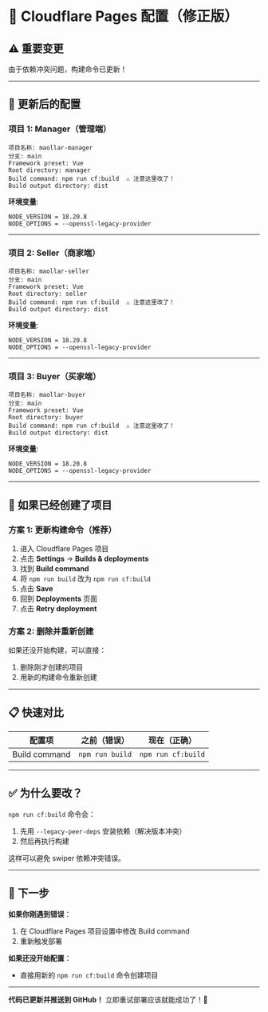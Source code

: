 # 🔧 Cloudflare Pages 配置（修正版）

## ⚠️ 重要变更

由于依赖冲突问题，构建命令已更新！

---

## 📝 更新后的配置

### 项目 1: Manager（管理端）

```
项目名称: maollar-manager
分支: main
Framework preset: Vue
Root directory: manager
Build command: npm run cf:build  ⚠️ 注意这里改了！
Build output directory: dist
```

**环境变量**:
```
NODE_VERSION = 18.20.8
NODE_OPTIONS = --openssl-legacy-provider
```

---

### 项目 2: Seller（商家端）

```
项目名称: maollar-seller
分支: main
Framework preset: Vue
Root directory: seller
Build command: npm run cf:build  ⚠️ 注意这里改了！
Build output directory: dist
```

**环境变量**:
```
NODE_VERSION = 18.20.8
NODE_OPTIONS = --openssl-legacy-provider
```

---

### 项目 3: Buyer（买家端）

```
项目名称: maollar-buyer
分支: main
Framework preset: Vue
Root directory: buyer
Build command: npm run cf:build  ⚠️ 注意这里改了！
Build output directory: dist
```

**环境变量**:
```
NODE_VERSION = 18.20.8
NODE_OPTIONS = --openssl-legacy-provider
```

---

## 🔄 如果已经创建了项目

### 方案 1: 更新构建命令（推荐）

1. 进入 Cloudflare Pages 项目
2. 点击 **Settings** → **Builds & deployments**
3. 找到 **Build command** 
4. 将 `npm run build` 改为 `npm run cf:build`
5. 点击 **Save**
6. 回到 **Deployments** 页面
7. 点击 **Retry deployment**

### 方案 2: 删除并重新创建

如果还没开始构建，可以直接：
1. 删除刚才创建的项目
2. 用新的构建命令重新创建

---

## 📋 快速对比

| 配置项 | 之前（错误） | 现在（正确） |
|--------|-------------|-------------|
| Build command | `npm run build` | `npm run cf:build` |

---

## ✅ 为什么要改？

`npm run cf:build` 命令会：
1. 先用 `--legacy-peer-deps` 安装依赖（解决版本冲突）
2. 然后再执行构建

这样可以避免 swiper 依赖冲突错误。

---

## 🎯 下一步

**如果你刚遇到错误**：
1. 在 Cloudflare Pages 项目设置中修改 Build command
2. 重新触发部署

**如果还没开始配置**：
- 直接用新的 `npm run cf:build` 命令创建项目

---

**代码已更新并推送到 GitHub！**
立即重试部署应该就能成功了！🚀
